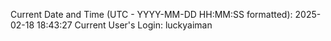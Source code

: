 Current Date and Time (UTC - YYYY-MM-DD HH:MM:SS formatted): 2025-02-18 18:43:27
Current User's Login: luckyaiman
